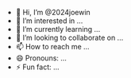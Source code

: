 - 👋 Hi, I’m @2024joewin
- 👀 I’m interested in ...
- 🌱 I’m currently learning ...
- 💞️ I’m looking to collaborate on ...
- 📫 How to reach me ...
- 😄 Pronouns: ...
- ⚡ Fun fact: ...

<!---
2024joewin/2024joewin is a ✨ special ✨ repository because its `README.md` (this file) appears on your GitHub profile.
You can click the Preview link to take a look at your changes.
--->
